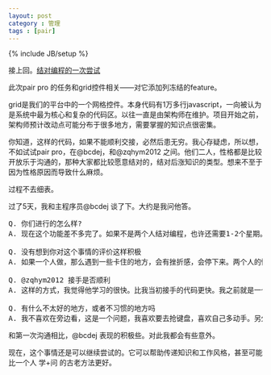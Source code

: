 ```yaml
---
layout: post
category : 管理
tags : [pair]
---
```

{% include JB/setup %}

接上回。[结对编程的一次尝试](/管理/2013/03/21/结对编程的一次尝试/)

此次pair pro 的任务和grid控件相关——对它添加列冻结的feature。

grid是我们的平台中的一个网格控件。本身代码有1万多行javascript，一向被认为是系统中最为核心和复杂的代码区。以往一直是由架构师在维护。项目开始之前，架构师预计改动点可能分布于很多地方，需要掌握的知识点很密集。

你知道，这样的代码，如果不能顺利交接，必然后患无穷。我心存疑虑，所以想，不如试试pair pro，在@bcdej，和@zqhym2012 之间。他们二人，性格都是比较开放乐于沟通的，那种大家都比较愿意结对的，结对后涨知识的类型。想来不至于因为性格原因而导致什么麻烦。

过程不去细表。

过了5天，我和主程序员@bcdej 谈了下。大约是我问他答。

<pre>
Q. 你们进行的怎么样?
A. 现在这个功能差不多完了。如果不是两个人结对编程，也许还需要1-2个星期。

Q. 没有想到你对这个事情的评价这样积极
A. 如果一个人做，那么遇到一些卡住的地方，会有挫折感，会停下来。两个人的情况下，另外一个人就会上。

Q. @zqhym2012 接手是否顺利
A. 这样的方式，我觉得他学习的很快。比我当初接手的代码更快。我之前就是一个人看，看不动了，就问，常常卡。这次pair，头些天，我编码为主，他很多搞不懂，看的多；3天前，就已经以他为主编码，我主要在看了。

Q. 有什么不太好的地方，或者不习惯的地方吗
A. 我不喜欢在旁边看，这是一个问题，我喜欢要去抢键盘，喜欢自己多动手。另外，编程风格不同，我喜欢先重构，然后些新功能，他是先拷贝过来，做了新功能，然后改老代码适应新代码的接口要求。
</pre>

和第一次沟通相比，@bcdej 表现的积极些。对此我都会有些意外。

现在，这个事情还是可以继续尝试的。它可以帮助传递知识和工作风格，甚至可能比一个人 学+问 的古老方法更好。



